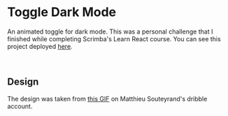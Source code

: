 # Toggle Dark Mode

An animated toggle for dark mode.  This was a personal challenge that I finished while completing Scrimba's Learn React course. You can see this project deployed [here](https://witty-wave-095869c1e.2.azurestaticapps.net/). 

<br>

## Design

The design was taken from [this GIF](https://dribbble.com/shots/5846239-Light-dark-toggle-switch-InVision-Studio) on Matthieu Souteyrand's dribble account.
